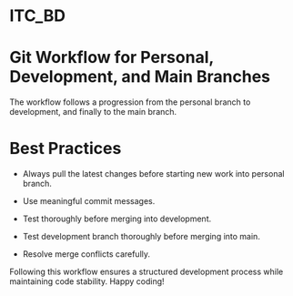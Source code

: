 # ITC_BD
# Git Workflow for Personal, Development, and Main Branches
The workflow follows a progression from the personal branch to development, and finally to the main branch.

# Best Practices

* Always pull the latest changes before starting new work into personal branch.

* Use meaningful commit messages.

* Test thoroughly before merging into development.

* Test development branch thoroughly before merging into main.

* Resolve merge conflicts carefully.

Following this workflow ensures a structured development process while maintaining code stability. Happy coding!

